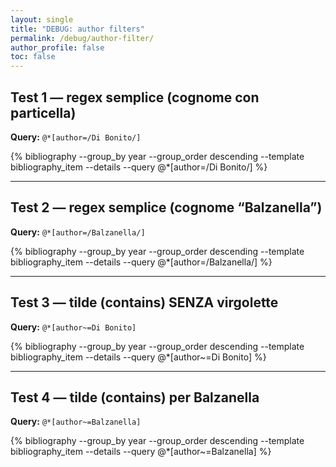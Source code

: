 ```yaml
---
layout: single
title: "DEBUG: author filters"
permalink: /debug/author-filter/
author_profile: false
toc: false
---
```


## Test 1 — regex semplice (cognome con particella)

**Query:** `@*[author=/Di Bonito/]`

{% bibliography --group_by year --group_order descending --template bibliography_item --details --query @*[author=/Di Bonito/] %}

---

## Test 2 — regex semplice (cognome “Balzanella”)

**Query:** `@*[author=/Balzanella/]`

{% bibliography --group_by year --group_order descending --template bibliography_item --details --query @*[author=/Balzanella/] %}

---

## Test 3 — tilde (contains) SENZA virgolette

**Query:** `@*[author~=Di Bonito]`

{% bibliography --group_by year --group_order descending --template bibliography_item --details --query @*[author~=Di Bonito] %}

---

## Test 4 — tilde (contains) per Balzanella

**Query:** `@*[author~=Balzanella]`

{% bibliography --group_by year --group_order descending --template bibliography_item --details --query @*[author~=Balzanella] %}